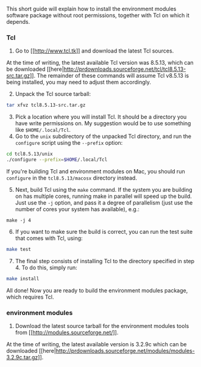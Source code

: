 This short guide will explain how to install the environment modules software package without root permissions, together with Tcl on which it depends.

### Tcl

1. Go to [[http://www.tcl.tk]] and download the latest Tcl sources. 

At the time of writing, the latest available Tcl version was 8.5.13, which can be downloaded [[here|http://prdownloads.sourceforge.net/tcl/tcl8.5.13-src.tar.gz]]. The remainder of these commands will assume Tcl v8.5.13 is being installed, you may need to adjust them accordingly.

2. Unpack the Tcl source tarball:
```bash
tar xfvz tcl8.5.13-src.tar.gz
```
3. Pick a location where you will install Tcl. It should be a directory you have write permissions on.
My suggestion would be to use something like `$HOME/.local/Tcl`.
4. Go to the `unix` subdirectory of the unpacked Tcl directory, and run the `configure` script using the `--prefix` option:

```bash
cd tcl8.5.13/unix
./configure --prefix=$HOME/.local/Tcl
```

If you're building Tcl and environment modules on Mac, you should run `configure` in the `tcl8.5.13/macosx` directory instead.

5. Next, build Tcl using the `make` command. If the system you are building on has multiple cores, running make in parallel will speed up the build. Just use the `-j` option, and pass it a degree of parallelism (just use the number of cores your system has available), e.g.:

```
make -j 4
```

6. If you want to make sure the build is correct, you can run the test suite that comes with Tcl, using:

```bash
make test
```

7. The final step consists of installing Tcl to the directory specified in step 4. To do this, simply run:

```bash
make install
```

All done! Now you are ready to build the environment modules package, which requires Tcl.

### environment modules

1. Download the latest source tarball for the environment modules tools from [[http://modules.sourceforge.net/]].

At the time of writing, the latest available version is 3.2.9c which can be downloaded [[here|http://prdownloads.sourceforge.net/modules/modules-3.2.9c.tar.gz]].